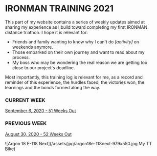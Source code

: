 # IRONMAN TRAINING 2021

This part of my website contains a series of weekly updates 
aimed at sharing my experience as I build toward completing my
first IRONMAN distance triathon. I hope it is relevant for:

* Friends and family wanting to know why I can't do _[activity]_ on weekends anymore.
* Those embarked on their own journey and want to read about my process.
* My boss who may be wondering the real reason we are getting too close to our project's deadline.

Most importantly, this training log is relevant for me, as a 
record and reminder of this experience, the hurdles faced, the
victories won, the learnings and the bonds formed along the 
way.

### CURRENT WEEK
[September 6, 2020 - 51 Weeks Out](ironman2021-51weeksout "IRONMAN TRAINING 2021")  

### PREVIOUS WEEK
[August 30, 2020 - 52 Weeks Out](ironman2021-52weeksout "IRONMAN TRAINING 2021")  

![Argon 18 E-118 Next](/assets/jpg/argon18e-118next-979x550.jpg My TT Bike)

<!---->

<!--og:title: IRONMAN Training 2021-->
<!--og:image: /assets/og/argon18e-118next.jpg-->
<!--description: My training log is a series of weekly updates aimed at sharing my experience as I build toward completing my first IRONMAN distance triathon.-->
